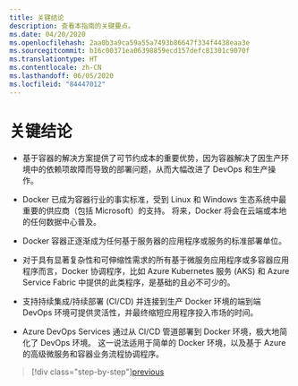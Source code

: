 ```yaml
---
title: 关键结论
description: 查看本指南的关键要点。
ms.date: 04/20/2020
ms.openlocfilehash: 2aa0b3a9ca59a55a7493b86647f334f4438eaa3e
ms.sourcegitcommit: b16c00371ea06398859ecd157defc81301c9070f
ms.translationtype: HT
ms.contentlocale: zh-CN
ms.lasthandoff: 06/05/2020
ms.locfileid: "84447012"
---
```

# <a name="key-takeaways"></a>关键结论

- 基于容器的解决方案提供了可节约成本的重要优势，因为容器解决了因生产环境中的依赖项故障而导致的部署问题，从而大幅改进了 DevOps 和生产操作。

- Docker 已成为容器行业的事实标准，受到 Linux 和 Windows 生态系统中最重要的供应商（包括 Microsoft）的支持。 将来，Docker 将会在云端或本地的任何数据中心普及。

- Docker 容器正逐渐成为任何基于服务器的应用程序或服务的标准部署单位。

- 对于具有显著复杂性和可伸缩性需求的所有基于微服务应用程序或多容器应用程序而言，Docker 协调程序，比如 Azure Kubernetes 服务 (AKS) 和 Azure Service Fabric 中提供的此类程序，是基础的且必不可少的。

- 支持持续集成/持续部署 (CI/CD) 并连接到生产 Docker 环境的端到端 DevOps 环境可提供灵活性，并最终缩短应用程序投入市场的时间。

- Azure DevOps Services 通过从 CI/CD 管道部署到 Docker 环境，极大地简化了 DevOps 环境。 这一说法适用于简单的 Docker 环境，以及基于 Azure 的高级微服务和容器业务流程协调程序。

> [!div class="step-by-step"][previous](../run-manage-monitor-docker-environments/monitor-containerized-application-services.md)
